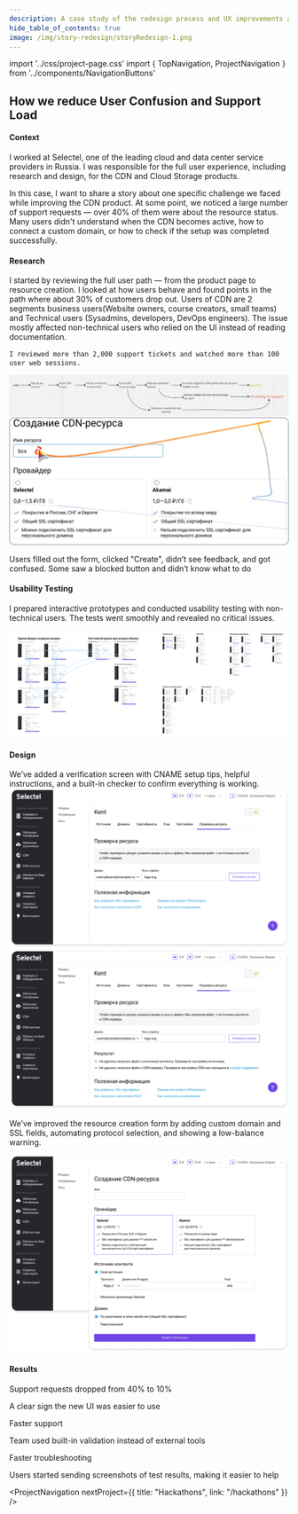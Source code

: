 ```yaml
---
description: A case study of the redesign process and UX improvements at Selectel
hide_table_of_contents: true
image: /img/story-redesign/storyRedesign-1.png
---
```


import '../css/project-page.css'
import { TopNavigation, ProjectNavigation } from '../components/NavigationButtons'

<article>
<div className="container">

<TopNavigation />

<div className="section-margin">
  
  # How we reduce User Confusion and Support Load

</div>

<section className="section-margin">

#### Context

I worked at Selectel, one of the leading cloud and data center service providers in Russia. I was responsible for the full user experience, including research and design, for the CDN and Cloud Storage products.

In this case, I want to share a story about one specific challenge we faced while improving the CDN product. At some point, we noticed a large number of support requests — over 40% of them were about the resource status. Many users didn't understand when the CDN becomes active, how to connect a custom domain, or how to check if the setup was completed successfully.
</section>

<section className="section-margin">

#### Research

<div className="columns">
  <div>
    I started by reviewing the full user path — from the product page to resource creation. I looked at how users behave and found points in the path where about 30% of customers drop out. Users of CDN are 2 segments business users(Website owners, course creators, small teams) and Technical users (Sysadmins, developers, DevOps engineers). The issue mostly affected non-technical users who relied on the UI instead of reading documentation.

    I reviewed more than 2,000 support tickets and watched more than 100 user web sessions.
  </div>
  <div>
    <img src="/img/story-redesign/storyRedesign-2.png" alt="User Journey Analysis" className="image image-with-border"/>
    <img src="/img/story-redesign/storyRedesign-3.png" alt="Usability testing" className="image image-with-border"/>
  </div>
</div>
</section>

<section className="section-margin">
 <span className="feedback-box">

  Users filled out the form, clicked "Create", didn’t see feedback, and got confused. Some saw a blocked button and didn’t know what to do
  </span>

</section>

<section className="section-margin">

#### Usability Testing

I prepared interactive prototypes and conducted usability testing with non-technical users. The tests went smoothly and revealed no critical issues.

<img src="/img/story-redesign/storyRedesign-5.png" alt="Prototypes" className="image"/>
 

</section>

<section className="section-margin">

  #### Design

  <div>
   We’ve added a verification screen with CNAME setup tips, helpful instructions, and a built-in checker to confirm everything is working.
  </div>

  <div className="image-grid">
      <img src="/img/story-redesign/Selectel_default_domain.png" alt="Selectel default domain" className="image"/>
      <img src="/img/story-redesign/Selectel_default_domain_after_check.png" alt="Domain after check" className="image"/>
  </div>
</section>

<section className="section-margin">

   We’ve improved the resource creation form by adding custom domain and SSL fields, automating protocol selection, and showing a low-balance warning.
  

<img src="/img/story-redesign/Selectel_form.png" alt="Selectel form" className="image"/>

</section>

<section className="section-margin">

#### Results

<div className="columns">
  <div className="feedback-box">
    Support requests dropped from 40% to 10%

   <p> A clear sign the new UI was easier to use</p>
  </div>
  <div className="feedback-box">
    Faster support

  <p>Team used built-in validation instead of external tools</p>
  </div>
</div>
<div className="feedback-box">
  Faster troubleshooting

  <p>Users started sending screenshots of test results, making it easier to help</p>
</div>
</section>


<ProjectNavigation nextProject={{ title: "Hackathons", link: "/hackathons" }} />

</div>
</article>